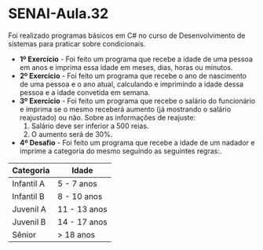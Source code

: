 # SENAI-Aula.32
<p>Foi realizado programas básicos em C# no curso de Desenvolvimento de sistemas para praticar sobre condicionais.</p>
<ul>
 <li><strong>1º Exercício</strong> - Foi feito um programa que recebe a idade de uma pessoa em anos e imprima essa idade em meses, dias, horas ou minutos.</li>
 <li><strong>2º Exercício</strong> - Foi feito um programa que recebe o ano de nascimento de uma pessoa e o ano atual, calculando e imprimindo a idade dessa pessoa e a idade convetida em semana.</li>
 <li><strong>3º Exercício</strong> - Foi feito um programa que recebe o salário do funcionário e imprima se o mesmo receberá aumento (já mostrando o salário reajustado) ou não. Sobre as informações de reajuste:
   <ol>
    <li>Salário deve ser inferior a 500 reias.</li>
    <li>O aumento será de 30%.</li>
    </ol>
 <li><strong>4º Desafio</strong> - Foi feito um programa que recebe a idade de um nadador e imprime a categoria do mesmo seguindo as seguintes regras:.</li>
 </ul>

| Categoria  |  Idade  |
| ------------------- | ------------------- |
|  Infantil A |  5 - 7 anos |
|  Infantil B |  8 - 10 anos |
|  Juvenil A |  11 - 13 anos |
|  Juvenil B |  14 - 17 anos |
|  Sênior |  > 18 anos |
